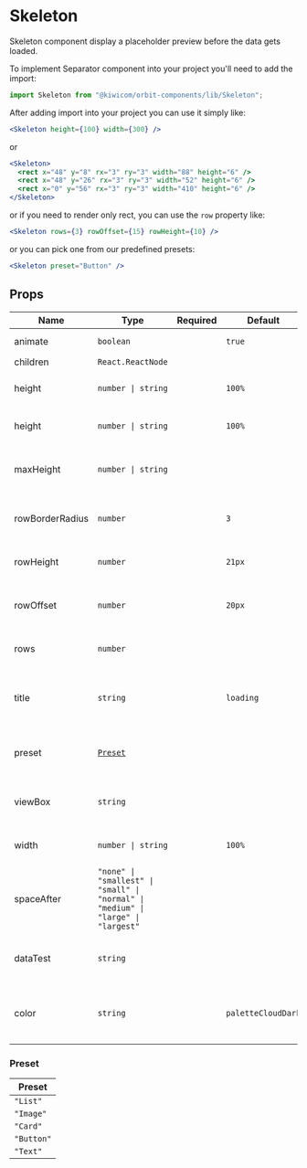 # Skeleton

Skeleton component display a placeholder preview before the data gets loaded.

To implement Separator component into your project you'll need to add the import:

```jsx
import Skeleton from "@kiwicom/orbit-components/lib/Skeleton";
```

After adding import into your project you can use it simply like:

```jsx
<Skeleton height={100} width={300} />
```

or

```jsx
<Skeleton>
  <rect x="48" y="8" rx="3" ry="3" width="88" height="6" />
  <rect x="48" y="26" rx="3" ry="3" width="52" height="6" />
  <rect x="0" y="56" rx="3" ry="3" width="410" height="6" />
</Skeleton>
```

or if you need to render only rect, you can use the `row` property like:

```jsx
<Skeleton rows={3} rowOffset={15} rowHeight={10} />
```

or you can pick one from our predefined presets:

```jsx
<Skeleton preset="Button" />
```

## Props

| Name            | Type                                                                              | Required | Default            | Description                                                                                                                                                    |
| --------------- | --------------------------------------------------------------------------------- | -------- | ------------------ | -------------------------------------------------------------------------------------------------------------------------------------------------------------- |
| animate         | `boolean`                                                                         |          | `true`             | Turn off/on animation                                                                                                                                          |
| children        | `React.ReactNode`                                                                 |          |                    |                                                                                                                                                                |
| height          | `number \| string`                                                                |          | `100%`             | Set height for Svg element                                                                                                                                     |
| height          | `number \| string`                                                                |          | `100%`             | Set height for Svg element                                                                                                                                     |
| maxHeight       | `number \| string`                                                                |          |                    | Set maxHeight for Svg element                                                                                                                                  |
| rowBorderRadius | `number`                                                                          |          | `3`                | Border-radius for row rect elements                                                                                                                            |
| rowHeight       | `number`                                                                          |          | `21px`             | Set height for rect elements                                                                                                                                   |
| rowOffset       | `number`                                                                          |          | `20px`             | Set offset between rect elements                                                                                                                               |
| rows            | `number`                                                                          |          |                    | Number of rect elements                                                                                                                                        |
| title           | `string`                                                                          |          | `loading`          | Add text for svg accessible name element                                                                                                                       |
| preset          | [`Preset`](###Preset)                                                             |          |                    | You can pick one of predefined presets                                                                                                                         |
| viewBox         | `string`                                                                          |          |                    | Set viewBox for Svg element                                                                                                                                    |
| width           | `number \| string`                                                                |          | `100%`             | Width of Svg element                                                                                                                                           |
| spaceAfter      | `"none" \| "smallest" \| "small" \| "normal" \| "medium" \| "large" \| "largest"` |          |                    | Additional `margin-bottom` after component. [See this docs](https://github.com/kiwicom/orbit/tree/master/packages/orbit-components/src/common/getSpacingToken) |
| dataTest        | `string`                                                                          |          |                    | Optional prop for testing purposes                                                                                                                             |
| color           | `string`                                                                          |          | `paletteCloudDark` | Set color for svg rect element from orbit tokens                                                                                                               |

### Preset

| Preset     |
| ---------- |
| `"List"`   |
| `"Image"`  |
| `"Card"`   |
| `"Button"` |
| `"Text"`   |
